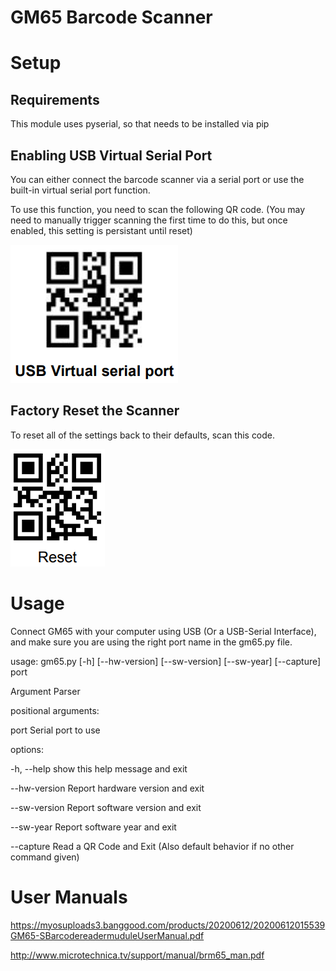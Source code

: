 # GM65 Barcode Scanner

# Setup
## Requirements
This module uses pyserial, so that needs to be installed via pip

## Enabling USB Virtual Serial Port
You can either connect the barcode scanner via a serial port or use the built-in virtual serial port function.

To use this function, you need to scan the following QR code. (You may need to manually trigger scanning the first time to do this, but once enabled, this setting is persistant until reset)

![](utility_qr_codes/enable_virtual_usb.png)

## Factory Reset the Scanner
To reset all of the settings back to their defaults, scan this code.

![](utility_qr_codes/factory_reset.png)

# Usage
Connect GM65 with your computer using USB (Or a USB-Serial Interface), and make sure you are using the right port name in the gm65.py file.

usage: gm65.py [-h] [--hw-version] [--sw-version] [--sw-year] [--capture] port

Argument Parser

positional arguments:

  port          Serial port to use

options:

  -h, --help    show this help message and exit
  
  --hw-version  Report hardware version and exit
  
  --sw-version  Report software version and exit
  
  --sw-year     Report software year and exit
  
  --capture     Read a QR Code and Exit (Also default behavior if no other command given)

# User Manuals
https://myosuploads3.banggood.com/products/20200612/20200612015539GM65-SBarcodereadermuduleUserManual.pdf

http://www.microtechnica.tv/support/manual/brm65_man.pdf





